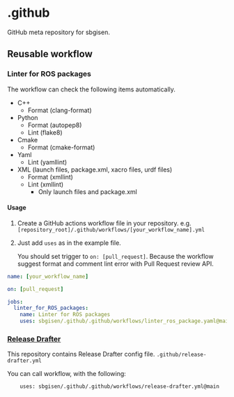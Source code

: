 # .github
GitHub meta repository for sbgisen.


## Reusable workflow

### Linter for ROS packages

The workflow can check the following items automatically.

- C++
  - Format (clang-format)
- Python
  - Format (autopep8)
  - Lint (flake8)
- Cmake
  - Format (cmake-format)
- Yaml
  - Lint (yamllint)
- XML (launch files, package.xml, xacro files, urdf files)
  - Format (xmllint)
  - Lint (xmllint)
    - Only launch files and package.xml

#### Usage

1. Create a GitHub actions workflow file in your repository. e.g. `[repository_root]/.github/workflows/[your_workflow_name].yml`
2. Just add `uses` as in the example file.

    You should set trigger to `on: [pull_request]`.
    Because the workflow suggest format and comment lint error with Pull Request review API.

```yaml
name: [your_workflow_name]

on: [pull_request]

jobs:
  linter_for_ROS_packages:
    name: Linter for ROS packages
    uses: sbgisen/.github/.github/workflows/linter_ros_package.yaml@main
```

### [Release Drafter](https://github.com/release-drafter/release-drafter)

This repository contains Release Drafter config file. 
`.github/release-drafter.yml`

You can call workflow, with the following:
```
    uses: sbgisen/.github/.github/workflows/release-drafter.yml@main
```
